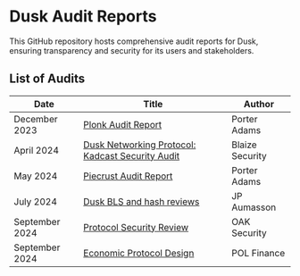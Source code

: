 # Dusk Audit Reports

This GitHub repository hosts comprehensive audit reports for Dusk, ensuring transparency and security for its users and stakeholders.

## List of Audits

| Date           | Title                                                                                                               | Author          |
| -------------- | ------------------------------------------------------------------------------------------------------------------- | --------------- |
| December 2023  | [Plonk Audit Report](/core-audits/2023-12_plonk-audit-report_porter-adams.pdf)                                      | Porter Adams    |
| April 2024     | [Dusk Networking Protocol: Kadcast Security Audit](/core-audits/2024-04_kadcast-security-audit_blaize-security.pdf) | Blaize Security |
| May 2024       | [Piecrust Audit Report](/core-audits/2024-05_piecrust-audit-report_porter-adams.pdf)                                | Porter Adams    |
| July 2024      | [Dusk BLS and hash reviews](/core-audits/2024-07_dusk-bls-and-hash_jp-aumasson.pdf)                                 | JP Aumasson     |
| September 2024 | [Protocol Security Review](/core-audits/2024-09_protocol-security-review_oak-security.pdf)                          | OAK Security    |
| September 2024 | [Economic Protocol Design](/core-audits/2024-09_economic-protocol-design_pol-finance.pdf)                           | POL Finance     |
